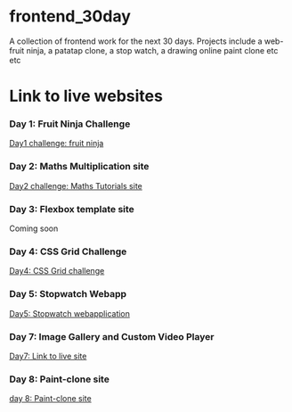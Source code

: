 # frontend_30day
A collection of frontend work for the next 30 days. Projects include a web-fruit ninja, a patatap clone, a stop watch, a drawing online paint clone etc etc

# Link to live websites
### Day 1: Fruit Ninja Challenge
[Day1 challenge: fruit ninja](https://quirky-feynman-b139e6.netlify.com)

### Day 2: Maths Multiplication site
[Day2 challenge: Maths Tutorials site](https://infallible-neumann-ce0e46.netlify.com)

### Day 3: Flexbox template site
Coming soon

### Day 4: CSS Grid Challenge
[Day4: CSS Grid challenge](https://gracious-engelbart-72238e.netlify.com/)

### Day 5: Stopwatch Webapp
[Day5: Stopwatch webapplication](https://hardcore-panini-5445b4.netlify.com/) 

### Day 7: Image Gallery and Custom Video Player
[Day7: Link to live site](https://elastic-pare-12330d.netlify.com)

### Day 8: Paint-clone site
[day 8: Paint-clone site](https://festive-kirch-55628f.netlify.com/)
